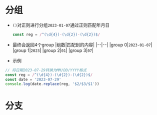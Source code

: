 # 分组
* `()`对正则进行分组`2023-01-07`通过正则匹配年月日
  ```js
  const reg = /^(\d{4})-(\d{2})-(\d{2})$/
  ```
* 最终会返回4个group
  |组数|匹配到的内容|
  |--|--|
  |group 0|`2023-01-07`|
  |group 1|`2023`|
  |group 2|`01`|
  |group 3|`07`|

* 示例
```js
// 将日期2023-07-29转换为MM/DD/YYYY格式
const reg = /^(\d{4})-(\d{2})-(\d{2})$/
const date = '2023-07-29'
console.log(date.replace(reg, '$2/$3/$1'))
```

# 分支

